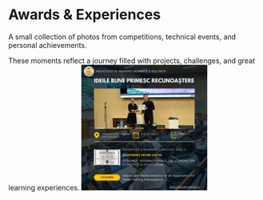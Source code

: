 # Awards & Experiences

A small collection of photos from competitions, technical events, and personal achievements.

These moments reflect a journey filled with projects, challenges, and great learning experiences.
<img src="./Presentation photo.jpg" alt="Presentation photo" width="50%" />
